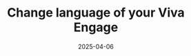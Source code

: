 ---
layout: page
title: 'Change language of your Viva Engage'
menubar: docs_menu_ve
hero_image: '/img/IMG_20220521_140146.jpg'
show_sidebar: false
hero_height: is-small
date: '2025-04-06'
---